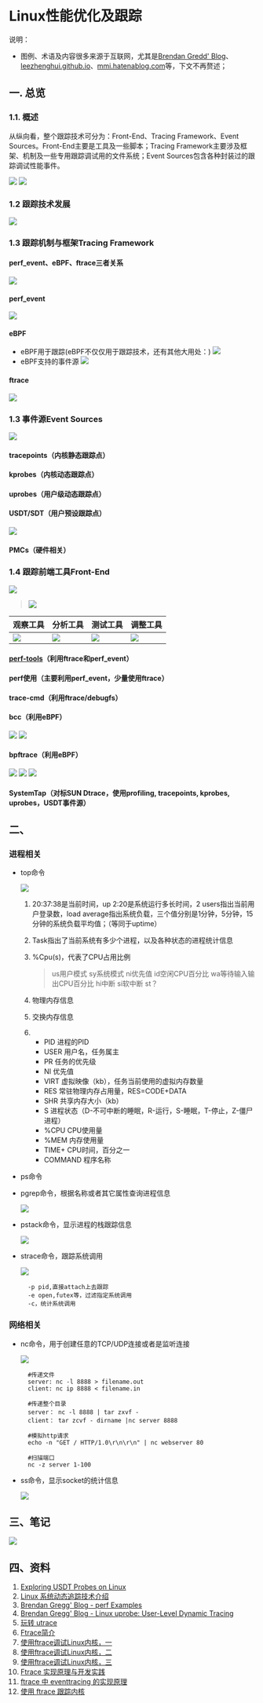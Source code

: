 # Linux性能优化及跟踪 #
说明：
* 图例、术语及内容很多来源于互联网，尤其是[Brendan Gredd' Blog](http://www.brendangregg.com/)、[leezhenghui.github.io](https://leezhenghui.github.io)、[mmi.hatenablog.com](http://mmi.hatenablog.com)等，下文不再赘述；

## 一. 总览
### 1.1. 概述
	
从纵向看，整个跟踪技术可分为：Front-End、Tracing Framework、Event Sources。Front-End主要是工具及一些脚本；Tracing Framework主要涉及框架、机制及一些专用跟踪调试用的文件系统；Event Sources包含各种封装过的跟踪调试性能事件。

![](doc/perf/linux-tracing-tracing-overview.png)
![](doc/perf/linux-tracing-tracing-tech-stack.png)

### 1.2 跟踪技术发展
![](doc/perf/linux-tracing-timeline.png)

### 1.3 跟踪机制与框架Tracing Framework 
#### perf_event、eBPF、ftrace三者关系
![](doc/perf/perf-tools-components-architecture.png)

#### perf_event
![](doc/perf/linux-tracing-perf_event.png)

#### eBPF
* eBPF用于跟踪(eBPF不仅仅用于跟踪技术，还有其他大用处：)
![](doc/perf/linux-tracing-bpf-for-tracing.png)
* eBPF支持的事件源
![](doc/perf/linux_ebpf_support.png)

#### ftrace
![](doc/perf/linux-tracing-ftrace.png)

### 1.3 事件源Event Sources
![](doc/perf/perf_events_map.png)

#### tracepoints（内核静态跟踪点）

#### kprobes（内核动态跟踪点）

#### uprobes（用户级动态跟踪点）

#### USDT/SDT（用户预设跟踪点）
![](doc/perf/linux-tracing-usdt.png)

#### PMCs（硬件相关）

### 1.4 跟踪前端工具Front-End
![](doc/tracer.png)

> ![](doc/perf/linux_perf_tools_full.png)
> 
 观察工具|分析工具|测试工具|调整工具
 ---|---|---|---
 ![](doc/perf/linux_observability_tools.png)| ![](doc/perf/linux_static_tools.png) | ![](doc/perf/linux_benchmarking_tools.png) | ![](doc/perf/linux_tuning_tools.png)

 #### [perf-tools](https://github.com/brendangregg/perf-tools)（利用ftrace和perf_event）

 #### perf使用（主要利用perf_event，少量使用ftrace）

 #### trace-cmd（利用ftrace/debugfs）

 #### bcc（利用eBPF）
![](doc/perf/bcc_tracing_tools_early2019.png)
![](doc/perf/linux-tracing-bcc.png)

 #### bpftrace（利用eBPF）
 ![](doc/perf/bpftrace_tools_early2019.png)
 ![](doc/perf/bpftrace_internals_2018.png)
 ![](doc/perf/bpftrace_probes_2018.png)

 #### SystemTap（对标SUN Dtrace，使用profiling, tracepoints, kprobes, uprobes，USDT事件源）

## 二、
### 进程相关
- top命令
	
	![](doc/top.PNG)

	1. 20:37:38是当前时间，up 2:20是系统运行多长时间，2 users指出当前用户登录数，load average指出系统负载，三个值分别是1分钟，5分钟，15分钟的系统负载平均值；（等同于uptime）
	2. Task指出了当前系统有多少个进程，以及各种状态的进程统计信息
	3. %Cpu(s)，代表了CPU占用比例
	
		>us用户模式 sy系统模式 ni优先值 id空闲CPU百分比 wa等待输入输出CPU百分比 hi中断 si软中断 st？
	4. 物理内存信息
	5. 交换内存信息
	6. 
		- PID 进程的PID
		- USER 用户名，任务属主
		- PR 任务的优先级
		- NI 优先值
		- VIRT 虚拟映像（kb），任务当前使用的虚拟内存数量
		- RES 常驻物理内存占用量，RES=CODE+DATA
		- SHR 共享内存大小（kb）
		- S 进程状态（D-不可中断的睡眠，R-运行，S-睡眠，T-停止，Z-僵尸进程）
		- %CPU CPU使用量
		- %MEM 内存使用量
		- TIME+ CPU时间，百分之一
		- COMMAND 程序名称

- ps命令

- pgrep命令，根据名称或者其它属性查询进程信息
	
	![](doc/pgrep.PNG)

- pstack命令，显示进程的栈跟踪信息
	
	![](doc/pstack.PNG)

- strace命令，跟踪系统调用
	
	![](doc/strace.PNG)

	    -p pid,直接attach上去跟踪
	    -e open,futex等，过滤指定系统调用
	    -c，统计系统调用

### 网络相关
- nc命令，用于创建任意的TCP/UDP连接或者是监听连接
	
	![](doc/nc.PNG)
			
		#传递文件
		server: nc -l 8888 > filename.out
		client: nc ip 8888 < filename.in

		#传递整个目录
		server： nc -l 8888 | tar zxvf -
		client： tar zcvf - dirname |nc server 8888
				
		#模拟http请求
		echo -n "GET / HTTP/1.0\r\n\r\n" | nc webserver 80

		#扫描端口
		nc -z server 1-100

- ss命令，显示socket的统计信息

	![](doc/ss.PNG)

## 三、笔记

![](doc/perf/有关Linux性能优化.png)

## 四、资料
1. [Exploring USDT Probes on Linux](https://leezhenghui.github.io/linux/2019/03/05/exploring-usdt-on-linux.html)
1. [Linux 系统动态追踪技术介绍](https://blog.arstercz.com/introduction_to_linux_dynamic_tracing/)
1. [Brendan Gregg' Blog - perf Examples](http://www.brendangregg.com/perf.html#SoftwareEvents)
1. [Brendan Gregg' Blog - Linux uprobe: User-Level Dynamic Tracing](https://webrtc.org.cn/webrtc-tutorial-1-setup-signaling/)
1. [玩转 utrace](https://www.ibm.com/developerworks/cn/linux/l-cn-utrace/)
1. [Ftrace简介](http://www.ibm.com/developerworks/cn/linux/l-cn-ftrace/)
1. [使用ftrace调试Linux内核，一](http://www.ibm.com/developerworks/cn/linux/l-cn-ftrace1/)
1. [使用ftrace调试Linux内核，二](http://www.ibm.com/developerworks/cn/linux/l-cn-ftrace2/)
1. [使用ftrace调试Linux内核，三](http://www.ibm.com/developerworks/cn/linux/l-cn-ftrace3/)
1. [Ftrace 实现原理与开发实践](http://tinylab.org/ftrace-principle-and-practice/)
1. [ftrace 中 eventtracing 的实现原理](https://www.ibm.com/developerworks/cn/linux/1609_houp_ftrace/)
1. [使用 ftrace 跟踪内核](https://linux.cn/article-9838-1.html)